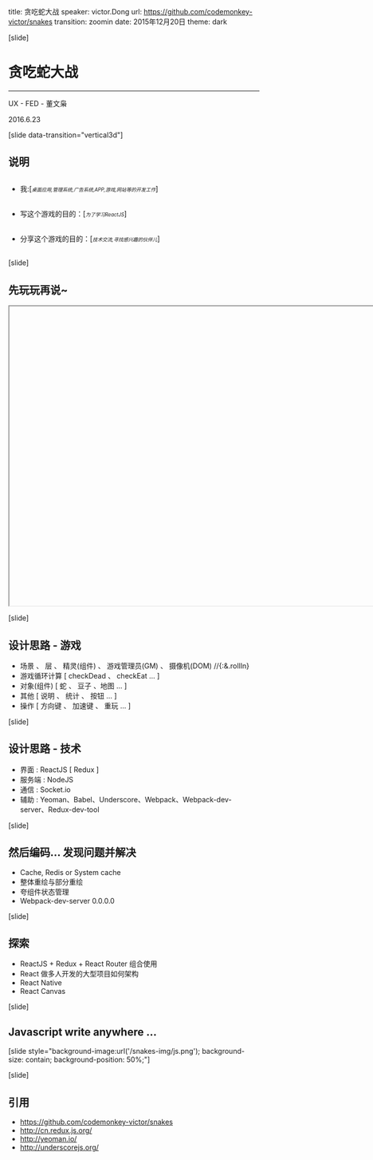 title: 贪吃蛇大战
speaker: victor.Dong
url: https://github.com/codemonkey-victor/snakes
transition: zoomin
date: 2015年12月20日
theme: dark


[slide]
 
# 贪吃蛇大战

----

UX - FED - 董文枭

2016.6.23


[slide data-transition="vertical3d"]

## 说明

<ul class="desc">
	<li>我:[<em>桌面应用,管理系统,广告系统,APP,游戏,网站等的开发工作</em>]</li>
	<li>写这个游戏的目的：[<em>为了学习ReactJS</em>]</li>
	<li>分享这个游戏的目的：[<em>技术交流,寻找感兴趣的伙伴儿</em>]</li>
</ul>
<style type="text/css">
	.desc li{
		margin: 30px 0;
	}
  .desc em{
    font-size: .7em
  }
</style>


[slide]

## 先玩玩再说~

<iframe data-src="http://10.60.237.95:8000/" src="about:blank;" id="demoIframe"></iframe>
<style type="text/css">
	#demoIframe{
		width: 800px;
		height: 600px;
	}
</style>

[slide]

## 设计思路 - 游戏

  - 场景 、 层 、 精灵(组件)  、 游戏管理员(GM) 、 摄像机(DOM) //{:&.rollIn}
  - 游戏循环计算 [ checkDead 、 checkEat ... ] 
  - 对象(组件) [ 蛇 、 豆子 、地图 ... ]
  - 其他 [ 说明 、 统计 、 按钮 ... ]
  - 操作 [ 方向键 、 加速键 、 重玩 ... ]

[slide]

## 设计思路 - 技术

  - 界面 : ReactJS  [ Redux ] 
  - 服务端 : NodeJS
  - 通信 : Socket.io
  - 辅助 : Yeoman、Babel、Underscore、Webpack、Webpack-dev-server、Redux-dev-tool



[slide]

## 然后编码... 发现问题并解决

  - Cache, Redis or System cache
  - 整体重绘与部分重绘
  - 夸组件状态管理
  - Webpack-dev-server 0.0.0.0

[slide]


## 探索

  - ReactJS + Redux + React Router 组合使用
  - React 做多人开发的大型项目如何架构
  - React Native 
  - React Canvas 



[slide]

 ## Javascript write anywhere ...

[slide style="background-image:url('/snakes-img/js.png'); background-size: contain; background-position: 50%;"]



[slide]

## 引用

  - https://github.com/codemonkey-victor/snakes
  - http://cn.redux.js.org/
  - http://yeoman.io/
  - http://underscorejs.org/




